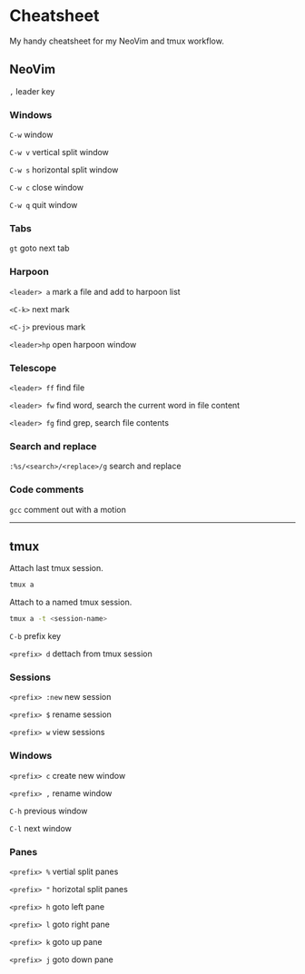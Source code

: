 # Cheatsheet

My handy cheatsheet for my NeoVim and tmux workflow.

## NeoVim

`,` leader key

### Windows

`C-w` window

`C-w v` vertical split window

`C-w s` horizontal split window

`C-w c` close window

`C-w q` quit window

### Tabs

`gt` goto next tab

### Harpoon

`<leader> a` mark a file and add to harpoon list

`<C-k>` next mark

`<C-j>` previous mark

`<leader>hp` open harpoon window 

### Telescope

`<leader> ff` find file

`<leader> fw` find word, search the current word in file content

`<leader> fg` find grep, search file contents


### Search and replace

`:%s/<search>/<replace>/g` search and replace

### Code comments

`gcc` comment out with a motion

---

## tmux

Attach last tmux session.

```sh
tmux a
```

Attach to a named tmux session.

```sh
tmux a -t <session-name>
```

`C-b` prefix key

`<prefix> d` dettach from tmux session


### Sessions

`<prefix> :new` new session

`<prefix> $` rename session

`<prefix> w` view sessions
 

### Windows

`<prefix> c` create new window

`<prefix> ,` rename window

`C-h` previous window

`C-l` next window

### Panes

`<prefix> %` vertial split panes

`<prefix> "` horizotal split panes

`<prefix> h` goto left pane

`<prefix> l` goto right pane

`<prefix> k` goto up pane

`<prefix> j` goto down pane

